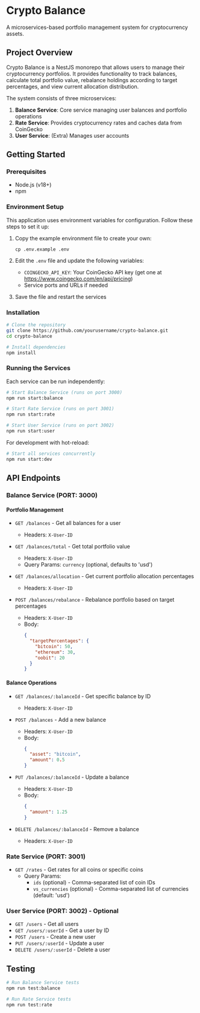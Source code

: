 # Crypto Balance

A microservices-based portfolio management system for cryptocurrency assets.

## Project Overview

Crypto Balance is a NestJS monorepo that allows users to manage their cryptocurrency portfolios. It provides functionality to track balances, calculate total portfolio value, rebalance holdings according to target percentages, and view current allocation distribution.

The system consists of three microservices:

1. **Balance Service**: Core service managing user balances and portfolio operations
2. **Rate Service**: Provides cryptocurrency rates and caches data from CoinGecko
3. **User Service**: (Extra) Manages user accounts

## Getting Started

### Prerequisites

- Node.js (v18+)
- npm

### Environment Setup

This application uses environment variables for configuration. Follow these steps to set it up:

1. Copy the example environment file to create your own:
   ```
   cp .env.example .env
   ```

2. Edit the `.env` file and update the following variables:
   - `COINGECKO_API_KEY`: Your CoinGecko API key (get one at https://www.coingecko.com/en/api/pricing)
   - Service ports and URLs if needed

3. Save the file and restart the services

### Installation

```bash
# Clone the repository
git clone https://github.com/yourusername/crypto-balance.git
cd crypto-balance

# Install dependencies
npm install
```

### Running the Services

Each service can be run independently:

```bash
# Start Balance Service (runs on port 3000)
npm run start:balance

# Start Rate Service (runs on port 3001)
npm run start:rate

# Start User Service (runs on port 3002)
npm run start:user
```

For development with hot-reload:

```bash
# Start all services concurrently
npm run start:dev
```

## API Endpoints

### Balance Service (PORT: 3000)

#### Portfolio Management

- `GET /balances` - Get all balances for a user
  - Headers: `X-User-ID`

- `GET /balances/total` - Get total portfolio value
  - Headers: `X-User-ID`
  - Query Params: `currency` (optional, defaults to 'usd')

- `GET /balances/allocation` - Get current portfolio allocation percentages
  - Headers: `X-User-ID`

- `POST /balances/rebalance` - Rebalance portfolio based on target percentages
  - Headers: `X-User-ID`
  - Body: 
    ```json
    {
      "targetPercentages": {
        "bitcoin": 50,
        "ethereum": 30,
        "oobit": 20
      }
    }
    ```

#### Balance Operations

- `GET /balances/:balanceId` - Get specific balance by ID
  - Headers: `X-User-ID`

- `POST /balances` - Add a new balance
  - Headers: `X-User-ID`
  - Body:
    ```json
    {
      "asset": "bitcoin",
      "amount": 0.5
    }
    ```

- `PUT /balances/:balanceId` - Update a balance
  - Headers: `X-User-ID`
  - Body:
    ```json
    {
      "amount": 1.25
    }
    ```

- `DELETE /balances/:balanceId` - Remove a balance
  - Headers: `X-User-ID`

### Rate Service (PORT: 3001)

- `GET /rates` - Get rates for all coins or specific coins
  - Query Params: 
    - `ids` (optional) - Comma-separated list of coin IDs
    - `vs_currencies` (optional) - Comma-separated list of currencies (default: 'usd')

### User Service (PORT: 3002) - Optional

- `GET /users` - Get all users
- `GET /users/:userId` - Get a user by ID
- `POST /users` - Create a new user
- `PUT /users/:userId` - Update a user
- `DELETE /users/:userId` - Delete a user

## Testing

```bash
# Run Balance Service tests
npm run test:balance

# Run Rate Service tests
npm run test:rate
```

